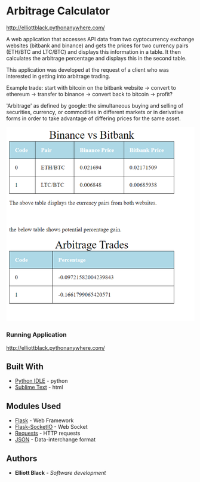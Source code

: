 # Arbitrage Calculator

http://elliottblack.pythonanywhere.com/

A web application that accesses API data from two cyptocurrency exchange websites (bitbank and binance) and gets the prices for two currency pairs (ETH/BTC and LTC/BTC) and displays this information in a table.  It then calculates the arbitrage percentage and displays this in the second table. 

This application was developed at the request of a client who was interested in getting into arbitrage trading. 

Example trade: start with bitcoin on the bitbank website -> convert to ethereum -> transfer to binance -> convert back to bitcoin -> profit?

'Arbitrage' as defined by google: the simultaneous buying and selling of securities, currency, or commodities in different markets or in derivative forms in order to take advantage of differing prices for the same asset.

![](readmePic.png)


### Running Application

http://elliottblack.pythonanywhere.com/

## Built With

* [Python IDLE](https://www.python.org/) - python
* [Sublime Text](https://www.sublimetext.com/) - html

## Modules Used

* [Flask](https://www.fullstackpython.com/flask.html) - Web Framework
* [Flask-SocketIO](https://flask-socketio.readthedocs.io/en/latest/) - Web Socket
* [Requests](https://realpython.com/python-requests/) - HTTP requests
* [JSON](https://docs.python.org/3/library/json.html) - Data-interchange format


## Authors

* **Elliott Black** - *Software development* 

